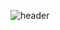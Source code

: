 ![header](https://capsule-render.vercel.app/api?type=venom&color=timeAuto&height=500&section=header&text=Welcome!%20Unggi%20Lee's-nl--nl-Github&decs=%20&fontSize=90)
